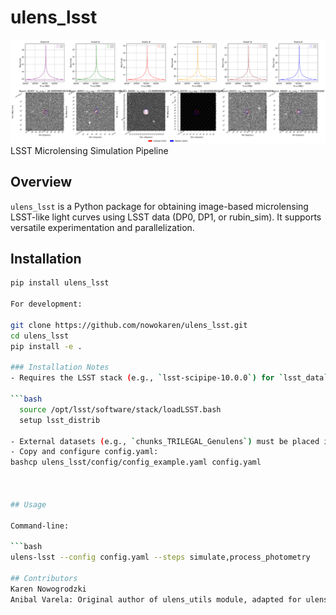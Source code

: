 # ulens_lsst

![Logo](docs/_static/logo.png)
LSST Microlensing Simulation Pipeline

## Overview

`ulens_lsst` is a Python package for obtaining image-based microlensing LSST-like light curves using LSST data (DP0, DP1, or rubin_sim). It supports versatile experimentation and parallelization.

## Installation

```bash
pip install ulens_lsst

For development:

git clone https://github.com/nowokaren/ulens_lsst.git
cd ulens_lsst
pip install -e .

### Installation Notes
- Requires the LSST stack (e.g., `lsst-scipipe-10.0.0`) for `lsst_data` and `lsst_tools`. See [LSST installation guide](https://pipelines.lsst.io/install/lsstinstall.html) or if you are working on `https://data.lsst.cloud/`:

```bash
  source /opt/lsst/software/stack/loadLSST.bash
  setup lsst_distrib

- External datasets (e.g., `chunks_TRILEGAL_Genulens`) must be placed in `ulens_lsst/data/chunks_TRILEGAL_Genulens/`. See [Data Setup](https://ulens-lsst.readthedocs.io/en/latest/data.html).
- Copy and configure config.yaml:
bashcp ulens_lsst/config/config_example.yaml config.yaml



## Usage

Command-line:

```bash
ulens-lsst --config config.yaml --steps simulate,process_photometry

## Contributors
Karen Nowogrodzki
Anibal Varela: Original author of ulens_utils module, adapted for ulens_lsst.